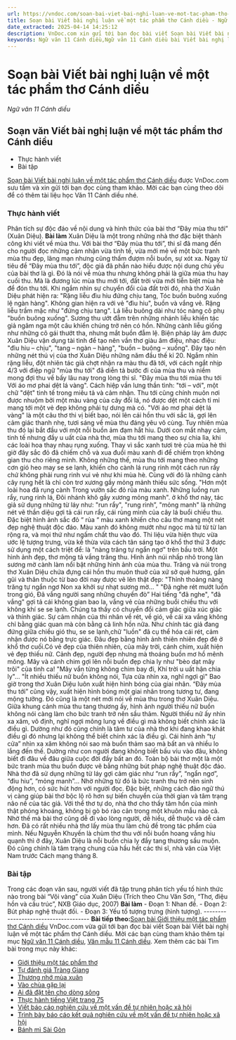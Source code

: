 ```yaml
---
url: https://vndoc.com/soan-bai-viet-bai-nghi-luan-ve-mot-tac-pham-tho-canh-dieu-307088
title: Soạn bài Viết bài nghị luận về một tác phẩm thơ Cánh diều - Ngữ văn 11 Cánh diều - VnDoc.com
date_extracted: 2025-04-14 14:25:12
description: VnDoc.com xin gửi tới bạn đọc bài viết Soạn bài Viết bài nghị luận về một tác phẩm thơ Cánh diều. Mời các bạn cùng tham khảo để có thêm tài liệu soạn văn 11 Cánh diều nhé.
keywords: Ngữ văn 11 Cánh diều,Ngữ văn 11 Cánh diều bài Viết bài nghị luận về một tác phẩm thơ,Soạn văn 11 Cánh diều,văn 11 Cánh diều,soạn văn 11,soạn bài 11 cánh diều,ngữ văn 11 cd,Soạn bài Viết bài nghị luận về một tác phẩm thơ Cánh diều,Soạn bài Viết bài nghị luận về một tác phẩm thơ,Soạn văn Viết bài nghị luận về một tác phẩm thơ,Viết bài nghị luận về một tác phẩm thơ
---
```


# Soạn bài Viết bài nghị luận về một tác phẩm thơ Cánh diều
 _Ngữ văn 11 Cánh diều_
## Soạn văn Viết bài nghị luận về một tác phẩm thơ Cánh diều
  * Thực hành viết
  * Bài tập

[Soạn bài Viết bài nghị luận về một tác phẩm thơ Cánh diều](<https://vndoc.com/soan-bai-viet-bai-nghi-luan-ve-mot-tac-pham-tho-canh-dieu-307088>) được VnDoc.com sưu tầm và xin gửi tới bạn đọc cùng tham khảo. Mời các bạn cùng theo dõi để có thêm tài liệu học Văn 11 Cánh diều nhé.
### Thực hành viết
Phân tích sự độc đáo về nội dung và hình thức của bài thơ “Đây mùa thu tới” \(Xuân Diệu\).
**Bài làm**
Xuân Diệu là một trong những nhà thơ đặc biệt thành công khi viết về mùa thu. Với bài thơ “Đây mùa thu tới”, thi sĩ đã mang đến cho người đọc những cảm nhận vừa tinh tế, vừa mới mẻ về một bức tranh mùa thu đẹp, lãng mạn nhưng cũng thấm đượm nỗi buồn, sự xót xa.
Ngay từ tiêu đề “Đây mùa thu tới”, độc giả đã phần nào hiểu được nội dung chủ yếu của bài thơ là gì. Đó là nói về mùa thu nhưng không phải là giữa mùa thu hay cuối thu. Mà là đương lúc mùa thu mới tới, đất trời vừa mới tiễn biệt mùa hè để đón thu tới. Khi ngắm nhìn sự chuyển đổi của đất trời đó, nhà thơ Xuân Diệu phát hiện ra:
"Rặng liễu đìu hiu đứng chịu tang,
Tóc buồn buông xuống lệ ngàn hàng".
Không gian hiện ra với vẻ "đìu hiu", buồn và vắng vẻ. Rặng liễu trầm mặc như "đứng chịu tang". Lá liễu buông dài như tóc nàng cô phụ "buồn buông xuống". Sương thu ướt đẫm trên những nhánh liễu khiến tác giả ngâm nga một câu khiến chúng trở nên có hồn. Những cành liễu giống như những cô gái thướt tha, nhưng mắt buồn đẫm lệ. Biện pháp láy âm được Xuân Diệu vận dụng tài tình để tạo nên vần thơ giàu âm điệu, nhạc điệu: "đìu hiu – chịu", "tang – ngàn – hàng", "buồn – buông – xuống". Đây tạo nên những nét thú vị của thơ Xuân Diệu những năm đầu thế kỉ 20.
Ngắm nhìn rặng liễu, đột nhiên tác giả chợt nhận ra màu thu đã tới, với cách ngắt nhịp 4/3 với điệp ngữ "mùa thu tới" đã diễn tả bước đi của mùa thu và niềm mong đợi thu về bấy lâu nay trong lòng thi sĩ.
"Đây mùa thu tới mùa thu tới
Với áo mơ phai dệt lá vàng".
Cách hiệp vần lưng thần tình: "tới – với", một chữ "dệt" tinh tế trong miêu tả và cảm nhận. Thu tới cũng chính muôn nơi được nhuộm bởi một màu vàng của cây đổi lá, nó được dệt một cách tỉ mỉ mang tới một vẻ đẹp không phải tự dưng mà có. "Với áo mơ phai dệt lá vàng" là một câu thơ thi vị biết bao, nói lên cái hồn thu với sắc lá, gợi lên cảm giác thanh nhẹ, tươi sáng về mùa thu đáng yêu vô cùng. Tuy nhiên mùa thu đó lại bắt đầu với một nỗi buồn ảm đạm hắt hiu.
Dưới con mắt nhạy cảm, tinh tế nhưng đầy u uất của nhà thơ, mùa thu tới mang theo sự chia lìa, khi các loài hoa thay nhau rụng xuống. Thay vì sắc xanh tươi trẻ của mùa hè thì giờ đây sắc đỏ đã chiếm chỗ và xua đuổi màu xanh đi để chiếm trọn không gian thu cho riêng mình. Không những thế, mùa thu tới mang theo những cơn gió heo may se se lạnh, khiến cho cành lá rung rinh một cách run rẩy chứ không phải rung rinh vui vẻ như khi mùa hè. Cùng với đó là những cành cây rụng hết là chỉ còn trơ xương gầy mỏng mảnh thiếu sức sống.
"Hơn một loài hoa đã rụng cành
Trong vườn sắc đỏ rũa màu xanh.
Những luồng run rẩy, rung rinh lá,
Đôi nhánh khô gầy xương mỏng manh".
ở khổ thơ này, tác giả sử dụng những từ láy như: "run rẩy", "rung rinh”, "mỏng manh" là những nét vẽ thần diệu gợi tả cái run rẩy, cái rùng mình của cây lá buổi chiều thu. Đặc biệt hình ảnh sắc đỏ “ rủa “ màu xanh khiến cho câu thơ mang một nét đẹp nghệ thuật độc đáo. Màu xanh đó không mướt như ngọc mà từ từ từ lan rộng ra, và mọi thứ như ngấm chất thu vào đó.
Thi liệu vừa hiện thực vừa ước lệ tượng trưng, vừa kế thừa vừa cách tân sáng tạo ở khổ thơ thứ 3 được sử dụng một cách triệt để: là "nàng trăng tự ngẩn ngơ" trên bầu trời. Một hình ảnh đẹp, thơ mộng tả vầng trăng thu. Hình ảnh núi nhấp nhô trong làn sương mờ cành làm nổi bật những hình ảnh của mùa thu. Trăng và núi trong thơ Xuân Diệu chứa đựng cái hồn thu muôn thuở của xứ sở quê hương, gần gũi và thân thuộc từ bao đời nay được vẽ lên thật đẹp:
"Thỉnh thoảng nàng trăng tự ngẩn ngơ
Non xa khởi sự nhạt sương mờ… "
"Đã nghe rét mướt luồn trong gió,
Đã vắng người sang những chuyến đò”
Hai tiếng "đã nghe", "đã vắng" gợi tả cái không gian bao la, vắng vẻ của những buổi chiều thu với không khí se se lạnh. Chúng ta thấy có chuyển đổi cảm giác giữa xúc giác và thính giác. Sự cảm nhận của thi nhân về rét, về gió, về cái xa vắng không chỉ bằng giác quan mà còn bằng cả linh hồn nữa. Như chính tác giả đang đứng giữa chiều gió thu, se se lạnh,chữ "luồn" đã cụ thể hóa cái rét, cảm nhận được nó bằng trực giác.
Đâu đẹp bằng hình ảnh thiên nhiên đẹp đẽ ở khổ thơ cuối.Có vẻ đẹp của thiên nhiên, của mây trời, cánh chim, xuất hiện vẻ đẹp thiếu nữ. Cảnh đẹp, người đẹp nhưng mà thoáng buồn mơ hồ mênh mông. Mây và cánh chim gợi lên nỗi buồn đẹp chia ly như "bèo dạt mây trôi" của tình ca\!
"Mây vẩn từng không chim bay đi,
Khí trời u uất hận chia ly"…
"Ít nhiều thiếu nữ buồn không nói,
Tựa cửa nhìn xa, nghĩ ngợi gì"
Bao giờ trong thơ Xuân Diệu luôn xuất hiện hình bóng của giai nhân. “Đây mùa thu tới” cũng vậy, xuất hiện hình bóng một giai nhân trong tương tư, đang mộng tưởng. Đó cũng là một nét mới nói về mùa thu trong thơ Xuân Diệu. Giữa khung cảnh mùa thu tang thương ấy, hình ảnh người thiếu nữ buồn không nói càng làm cho bức tranh trở nên sầu thảm. Người thiếu nữ ấy nhìn xa xăm, vô định, nghĩ ngợi mông lung về điều gì mà không biết chính xác là điều gì. Dường như đó cũng chính là tâm tư của nhà thơ khi đang khao khát điều gì đó nhưng lại không thể biết chính xác là điều gì. Cái hình ảnh “tự cửa” nhìn xa xăm không nói sao mà buồn thảm sao mà bất an và nhiều lo lắng đến thế. Dường như con người đang không biết bấu víu vào đâu, không biết đi đâu về đâu giữa cuộc đời đầy bất an đó.
Toàn bộ bài thơ một là một bức tranh mùa thu buồn được vẽ bằng những bút pháp nghệ thuật độc đáo. Nhà thơ đã sử dụng những từ láy gợi cảm giác như “run rẩy”, “ngẩn ngơ”, “đìu hiu”, “mỏng manh”… Nhờ những từ đó là bức tranh thu trở nên sinh động hơn, có sức hút hơn với người đọc. Đặc biệt, những cách đảo ngữ thú vị càng giúp bài thơ bộc lộ rõ hơn sự biến chuyển của thời gian và tâm trạng não nề của tác giả. Với thể thơ tự do, nhà thơ cho thấy tâm hồn của mình thật phóng khoáng, không bị gò bó rào cản trong một khuôn mẫu nào cả. Nhờ thế mà bài thơ cũng dễ đi vào lòng người, dễ hiểu, dễ thuộc và dễ cảm hơn.
Đã có rất nhiều nhà thơ lấy mùa thu làm chủ đề trong tác phẩm của mình. Nếu Nguyễn Khuyến là chùm thơ thu với nỗi buồn hoang vắng hiu quạnh thì ở đây, Xuân Diệu là nỗi buồn chia ly đầy tang thương sầu muộn. Đó cũng chính là tâm trạng chung của hầu hết các thi sĩ, nhà văn của Việt Nam trước Cách mạng tháng 8.
### Bài tập
Trong các đoạn văn sau, người viết đã tập trung phân tích yếu tố hình thức nào trong bài “Vội vàng” của Xuân Diệu \(Trích theo Chu Văn Sơn, “Thơ, điệu hồn và cấu trúc”, NXB Giáo dục, 2007\)
**Bài làm**
\- Đoạn 1: Nhan đề.
\- Đoạn 2: Bút pháp nghệ thuật đối.
\- Đoạn 3: Yếu tố tượng trưng \(hình tượng\).
\-------------------------------------
**Bài tiếp theo:**[Soạn bài Giới thiệu một tác phẩm thơ Cánh diều](<https://vndoc.com/soan-bai-gioi-thieu-mot-tac-pham-tho-canh-dieu-307089>)
VnDoc.com vừa gửi tới bạn đọc bài viết Soạn bài Viết bài nghị luận về một tác phẩm thơ Cánh diều. Mời các bạn cùng tham khảo thêm tại mục [Ngữ văn 11 Cánh diều](<https://vndoc.com/ngu-van-11-canh-dieu>), [Văn mẫu 11 Cánh diều](<https://vndoc.com/van-mau-lop-11-canh-dieu>).
Xem thêm các bài Tìm bài trong mục này khác:
  * [Giới thiệu một tác phẩm thơ](</soan-bai-gioi-thieu-mot-tac-pham-tho-canh-dieu-307089>)
  * [Tự đánh giá Tràng Giang](</soan-bai-tu-danh-gia-trang-giang-canh-dieu-307091>)
  * [Thương nhớ mùa xuân](</soan-bai-thuong-nho-mua-xuan-canh-dieu-307149>)
  * [Vào chùa gặp lại](</soan-bai-vao-chua-gap-lai-canh-dieu-307153>)
  * [Ai đã đặt tên cho dòng sông](</soan-bai-ai-da-dat-ten-cho-dong-song-canh-dieu-307155>)
  * [Thực hành tiếng Việt trang 75](</soan-bai-thuc-hanh-tieng-viet-trang-75-canh-dieu-307157>)
  * [Viết báo cáo nghiên cứu về một vấn đề tự nhiên hoặc xã hội](</soan-bai-viet-bao-cao-nghien-cuu-ve-mot-van-de-tu-nhien-hoac-xa-hoi-canh-dieu-307162>)
  * [Trình bày báo cáo kết quả nghiên cứu về một vấn đề tự nhiên hoặc xã hội](</soan-bai-trinh-bay-bao-cao-ket-qua-nghien-cuu-ve-mot-van-de-tu-nhien-hoac-xa-hoi-canh-dieu-307164>)
  * [Bánh mì Sài Gòn](</soan-bai-banh-mi-sai-gon-canh-dieu-307168>)

